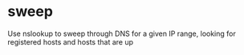 # sweep
 Use nslookup to sweep through DNS for  a given IP range, looking for registered hosts and hosts that are up
